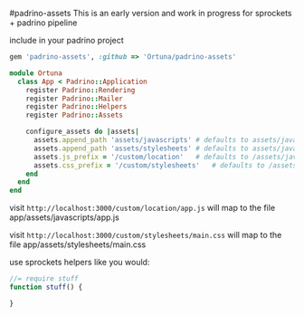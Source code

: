 
#padrino-assets
This is an early version and work in progress for sprockets + padrino pipeline

include in your padrino project
```ruby
gem 'padrino-assets', :github => 'Ortuna/padrino-assets'
```

```ruby
module Ortuna
  class App < Padrino::Application
    register Padrino::Rendering
    register Padrino::Mailer
    register Padrino::Helpers
    register Padrino::Assets

    configure_assets do |assets|
      assets.append_path 'assets/javascripts' # defaults to assets/javascript
      assets.append_path 'assets/stylesheets' # defaults to assets/javascript
      assets.js_prefix = '/custom/location'   # defaults to /assets/javascripts
      assets.css_prefix = '/custom/stylesheets'   # defaults to /assets/javascripts
    end
  end
end
```

visit `http://localhost:3000/custom/location/app.js` will map to the file
app/assets/javascripts/app.js

visit `http://localhost:3000/custom/stylesheets/main.css` will map to the file
app/assets/stylesheets/main.css

use sprockets helpers like you would:
```javascript
//= require stuff
function stuff() {

}
```


